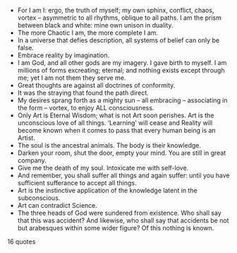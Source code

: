  - For I am I: ergo, the truth of myself; my own sphinx, conflict, chaos, vortex – asymmetric to all rhythms, oblique to all paths. I am the prism between black and white: mine own unison in duality.
 - The more Chaotic I am, the more complete I am.
 - In a universe that defies description, all systems of belief can only be false.
 - Embrace reality by imagination.
 - I am God, and all other gods are my imagery. I gave birth to myself. I am millions of forms excreating; eternal; and nothing exists except through me; yet I am not them they serve me.
 - Great thoughts are against all doctrines of conformity.
 - It was the straying that found the path direct.
 - My desires sprang forth as a mighty sun – all embracing – associating in the form – vortex, to enjoy ALL consciousness.
 - Only Art is Eternal Wisdom; what is not Art soon perishes. Art is the unconscious love of all things. ‘Learning’ will cease and Reality will become known when it comes to pass that every human being is an Artist.
 - The soul is the ancestral animals. The body is their knowledge.
 - Darken your room, shut the door, empty your mind. You are still in great company.
 - Give me the death of my soul. Intoxicate me with self-love.
 - And remember, you shall suffer all things and again suffer: until you have sufficient sufferance to accept all things.
 - Art is the instinctive application of the knowledge latent in the subconscious.
 - Art can contradict Science.
 - The three heads of God were sundered from existence. Who shall say that this was accident? And likewise, who shall say that accidents be not but arabesques within some wider figure? Of this nothing is known.

16 quotes